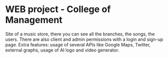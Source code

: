 ﻿# WEB project - College of Management 
Site of a music store, there you can see all the branches, the songs, the users.
There are also client and admin permissions with a login and sign-up page.
Extra features: usage of several APIs like Google Maps, Twitter, external graphs, usage of AI logo and video generator.

